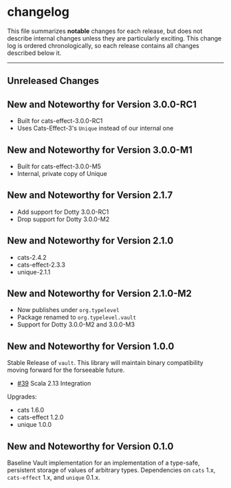 # changelog

This file summarizes **notable** changes for each release, but does not describe internal changes unless they are particularly exciting. This change log is ordered chronologically, so each release contains all changes described below it.

----

## <a name="Unreleased"></a>Unreleased Changes

## <a name="3.0.0-RC1"></a>New and Noteworthy for Version 3.0.0-RC1

* Built for cats-effect-3.0.0-RC1
* Uses Cats-Effect-3's `Unique` instead of our internal one

## <a name="3.0.0-M1"></a>New and Noteworthy for Version 3.0.0-M1

* Built for cats-effect-3.0.0-M5
* Internal, private copy of Unique

## <a name="2.1.7"></a>New and Noteworthy for Version 2.1.7

* Add support for Dotty 3.0.0-RC1
* Drop support for Dotty 3.0.0-M2

## <a name="2.1.0"></a>New and Noteworthy for Version 2.1.0

* cats-2.4.2
* cats-effect-2.3.3
* unique-2.1.1

## <a name="2.1.0-M2"></a>New and Noteworthy for Version 2.1.0-M2

* Now publishes under `org.typelevel`
* Package renamed to `org.typelevel.vault`
* Support for Dotty 3.0.0-M2 and 3.0.0-M3

## <a name="1.0.0"></a>New and Noteworthy for Version 1.0.0

Stable Release of `vault`. This library will maintain binary compatibility moving forward for the forseeable future.

- [#39](https://github.com/ChristopherDavenport/vault/pull/39) Scala 2.13 Integration

Upgrades:

- cats 1.6.0
- cats-effect 1.2.0
- unique 1.0.0

## <a name="0.1.0"></a>New and Noteworthy for Version 0.1.0

Baseline Vault implementation for an implementation of a type-safe, persistent storage of values of arbitrary types. Dependencies on `cats` 1.x, `cats-effect` 1.x, and `unique` 0.1.x.
